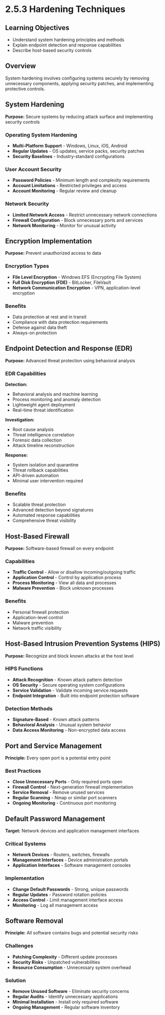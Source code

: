 # 2.5.3 Hardening Techniques

## Learning Objectives
- Understand system hardening principles and methods
- Explain endpoint detection and response capabilities
- Describe host-based security controls

## Overview
System hardening involves configuring systems securely by removing unnecessary components, applying security patches, and implementing protective controls.

## System Hardening
**Purpose:** Secure systems by reducing attack surface and implementing security controls

### Operating System Hardening
- **Multi-Platform Support** - Windows, Linux, iOS, Android
- **Regular Updates** - OS updates, service packs, security patches
- **Security Baselines** - Industry-standard configurations

### User Account Security
- **Password Policies** - Minimum length and complexity requirements
- **Account Limitations** - Restricted privileges and access
- **Account Monitoring** - Regular review and cleanup

### Network Security
- **Limited Network Access** - Restrict unnecessary network connections
- **Firewall Configuration** - Block unnecessary ports and services
- **Network Monitoring** - Monitor for unusual activity

## Encryption Implementation
**Purpose:** Prevent unauthorized access to data

### Encryption Types
- **File Level Encryption** - Windows EFS (Encrypting File System)
- **Full Disk Encryption (FDE)** - BitLocker, FileVault
- **Network Communication Encryption** - VPN, application-level encryption

### Benefits
- Data protection at rest and in transit
- Compliance with data protection requirements
- Defense against data theft
- Always-on protection

## Endpoint Detection and Response (EDR)
**Purpose:** Advanced threat protection using behavioral analysis

### EDR Capabilities
**Detection:**
- Behavioral analysis and machine learning
- Process monitoring and anomaly detection
- Lightweight agent deployment
- Real-time threat identification

**Investigation:**
- Root cause analysis
- Threat intelligence correlation
- Forensic data collection
- Attack timeline reconstruction

**Response:**
- System isolation and quarantine
- Threat rollback capabilities
- API-driven automation
- Minimal user intervention required

### Benefits
- Scalable threat protection
- Advanced detection beyond signatures
- Automated response capabilities
- Comprehensive threat visibility

## Host-Based Firewall
**Purpose:** Software-based firewall on every endpoint

### Capabilities
- **Traffic Control** - Allow or disallow incoming/outgoing traffic
- **Application Control** - Control by application process
- **Process Monitoring** - View all data and processes
- **Malware Prevention** - Block unknown processes

### Benefits
- Personal firewall protection
- Application-level control
- Malware prevention
- Network traffic visibility

## Host-Based Intrusion Prevention Systems (HIPS)
**Purpose:** Recognize and block known attacks at the host level

### HIPS Functions
- **Attack Recognition** - Known attack pattern detection
- **OS Security** - Secure operating system configurations
- **Service Validation** - Validate incoming service requests
- **Endpoint Integration** - Built into endpoint protection software

### Detection Methods
- **Signature-Based** - Known attack patterns
- **Behavioral Analysis** - Unusual system behavior
- **Data Access Monitoring** - Non-encrypted data access

## Port and Service Management
**Principle:** Every open port is a potential entry point

### Best Practices
- **Close Unnecessary Ports** - Only required ports open
- **Firewall Control** - Next-generation firewall implementation
- **Service Removal** - Remove unused services
- **Regular Scanning** - Nmap or similar port scanners
- **Ongoing Monitoring** - Continuous port monitoring

## Default Password Management
**Target:** Network devices and application management interfaces

### Critical Systems
- **Network Devices** - Routers, switches, firewalls
- **Management Interfaces** - Device administration portals
- **Application Interfaces** - Software management consoles

### Implementation
- **Change Default Passwords** - Strong, unique passwords
- **Regular Updates** - Password rotation policies
- **Access Control** - Limit management interface access
- **Monitoring** - Log all management access

## Software Removal
**Principle:** All software contains bugs and potential security risks

### Challenges
- **Patching Complexity** - Different update processes
- **Security Risks** - Unpatched vulnerabilities
- **Resource Consumption** - Unnecessary system overhead

### Solution
- **Remove Unused Software** - Eliminate security concerns
- **Regular Audits** - Identify unnecessary applications
- **Minimal Installation** - Install only required software
- **Ongoing Management** - Regular software inventory